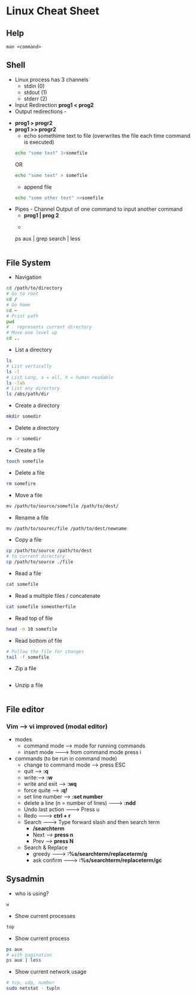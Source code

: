 # Linux Cheat Sheet
## Help
```
man <command>
```
## Shell
+ Linux process has 3 channels
	+ stdin (0)
	+ stdout (1)
	+ stderr (2)
+ Input Redirection
<b> prog1 < prog2 </b>
+  Output redirections -
* <b> prog1 > progr2 </b>
* <b>prog1 >> progr2 </b>
	+ echo somethime text to file (overwrites the file each time command is executed)
	```bash
	echo "some text" 1>somefile
	```
	OR
	```bash
	echo "some text" > somefile
	```
	+ append file
	```bash
	echo "some other text" >>somefile
	```
+ Pipes - Channel Output of one command to input another command
	+ <b>prog1 | prog 2</b>
	+ ```bash
	ps aux | grep search | less
	```

## File System
* Navigation
```bash
cd /path/to/directory
# Go to root
cd /
# Go home
cd ~
# Print path
pwd
# . represents current directory
# Move one level up
cd ..
```
* List a directory
```bash
ls
# List vertically
ls -l
# List Long, a = all, h = human readable
ls -lah
# List any directory
ls /abs/path/dir
```
* Create a directory
```bash
mkdir somedir
```
* Delete a directory
```bash
rm -r somedir
```
* Create a file
```bash
touch somefile
```
* Delete a file
```bash
rm somefire
```
* Move a file
```bash
mv /path/to/source/somefile /path/to/dest/
```
* Rename a file
```bash
mv /path/to/sourec/file /path/to/dest/newname
```
* Copy a file
```bash
cp /path/to/source /path/to/dest
# to current directory
cp /path/to/source ./file
```
* Read a file
```bash
cat somefile
```
* Read a multiple files / concatenate
```bash
cat somefile someotherfile
```
* Read top of file
```bash
head -n 10 somefile
```
* Read bottom of file
```bash
# Follow the file for changes
tail -f somefile
```
* Zip a file
```bash
```
* Unzip a file
```bash
```
## File editor
### Vim --> vi improved (modal editor)
+ modes
	+ command mode --> mode for running commands
	+ insert mode ---> from command mode press i
+ commands (to be run in command mode)
	+ change to command mode --> press ESC
	+ quit --> <b>:q</b>
	+ write:--> <b>:w</b>
	+ write and exit --> <b>:wq</b>
	+ force quite --> <b>:q!</b> 
	+ set line number --> <b>:set number</b> 
	+ delete a line (n = number of lines) ---> <b>:ndd</b> 
	+ Undo last action ---> Press u
	+ Redo ---> <b>ctrl + r</b>
	+ Search ---> Type forward slash and then search term
		+ <b>/searchterm</b>
		+ Next --> <b>press n</b>
		+ Prev --> <b>press N</b>
	+ Search & Replace
		+ greedy ---> <b>:%s/searchterm/replaceterm/g</b>
		+ ask confirm ---> <b>:%s/searchterm/replaceterm/gc</b>
	
## Sysadmin
* who is using?
```bash
w
```
* Show current processes
```bash
top
```
* Show current process
```bash
ps aux
# with pagination
ps aux | less
```
* Show current network usage
```bash
# tcp, udp, number
sudo netstat - tupln
```
